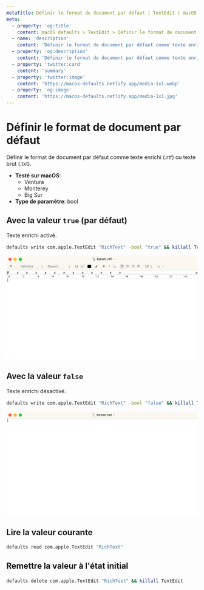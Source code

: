 ```yaml
---
metaTitle: Définir le format de document par défaut | TextEdit | macOS defaults
meta:
  - property: 'og:title'
    content: macOS defaults > TextEdit > Définir le format de document par défaut
  - name: 'description'
    content: 'Définir le format de document par défaut comme texte enrichi (.rtf) ou texte brut (.txt).'
  - property: 'og:description'
    content: 'Définir le format de document par défaut comme texte enrichi (.rtf) ou texte brut (.txt).'
  - property: 'twitter:card'
    content: 'summary'
  - property: 'twitter:image'
    content: 'https://macos-defaults.netlify.app/media-1x1.webp'
  - property: 'og:image'
    content: 'https://macos-defaults.netlify.app/media-1x1.jpg'
---
```


# Définir le format de document par défaut

Définir le format de document par défaut comme texte enrichi (.rtf) ou texte brut (.txt).

<!-- break lists -->

- **Testé sur macOS**:
  - Ventura
  - Monterey
  - Big Sur
- **Type de paramètre**: bool

## Avec la valeur `true` (par défaut)

Texte enrichi activé.

```bash
defaults write com.apple.TextEdit "RichText" -bool "true" && killall TextEdit
```

<img
  src="../../textedit/images/RichText/true.png"
  alt="Exemple avec la valeur true"
  width="740" height="451" style="height: auto"
/>

## Avec la valeur `false`

Texte enrichi désactivé.

```bash
defaults write com.apple.TextEdit "RichText" -bool "false" && killall TextEdit
```

<img
  src="../../textedit/images/RichText/false.png"
  alt="Exemple avec la valeur false"
  width="740" height="451" style="height: auto"
/>

## Lire la valeur courante

```bash
defaults read com.apple.TextEdit "RichText"
```

## Remettre la valeur à l'état initial

```bash
defaults delete com.apple.TextEdit "RichText" && killall TextEdit
```

